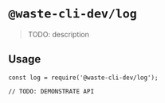 # `@waste-cli-dev/log`

> TODO: description

## Usage

```
const log = require('@waste-cli-dev/log');

// TODO: DEMONSTRATE API
```
